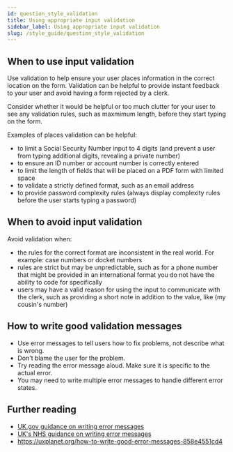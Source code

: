 ```yaml
---
id: question_style_validation
title: Using appropriate input validation
sidebar_label: Using appropriate input validation
slug: /style_guide/question_style_validation
---
```


## When to use input validation

Use validation to help ensure your user places information in the correct
location on the form. Validation can be helpful to provide instant feedback
to your user and avoid having a form rejected by a clerk.

Consider whether it would be helpful or too much clutter for your user to see
any validation rules, such as maxmimum length, before they start typing on the
form.

Examples of places validation can be helpful:

* to limit a Social Security Number input to 4 digits (and prevent 
  a user from typing additional digits, revealing a private number)
* to ensure an ID number or account number is correctly entered  
* to limit the length of fields that will be placed on a PDF form
  with limited space
* to validate a strictly defined format, such as an email address
* to provide password complexity rules (always display complexity 
  rules before the user starts typing a password)

## When to avoid input validation

Avoid validation when:

* the rules for the correct format are inconsistent in the real world. For example: 
  case numbers or docket numbers
* rules are strict but may be unpredictable, such as for a phone number that
  might be provided in an international format you do not have the ability to
  code for specifically
* users may have a valid reason for using the input to communicate with the clerk,
  such as providing a short note in addition to the value, like (my cousin's number)

## How to write good validation messages

* Use error messages to tell users how to fix problems, not describe what is wrong.
* Don't blame the user for the problem.
* Try reading the error message aloud. Make sure it is specific to the actual error.
* You may need to write multiple error messages to handle different error states.

## Further reading
* [UK.gov guidance on writing error messages](https://design-system.service.gov.uk/components/error-message/#be-clear-and-concise)
* [UK's NHS guidance on writing error messages](https://service-manual.nhs.uk/design-system/components/error-message)
* https://uxplanet.org/how-to-write-good-error-messages-858e4551cd4
